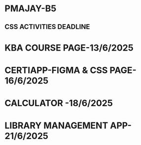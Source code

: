 # PMAJAY-B5

## CSS ACTIVITIES DEADLINE
# KBA COURSE PAGE-13/6/2025
# CERTIAPP-FIGMA & CSS PAGE- 16/6/2025
# CALCULATOR -18/6/2025
# LIBRARY MANAGEMENT APP- 21/6/2025

